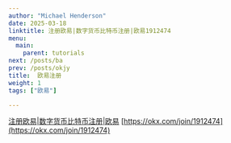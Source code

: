 ```yaml
---
author: "Michael Henderson"
date: 2025-03-18
linktitle: 注册欧易|数字货币比特币注册|欧易1912474
menu:
  main:
    parent: tutorials
next: /posts/ba
prev: /posts/okjy
title:  欧易注册
weight: 1
tags: ["欧易"]

---
```

[注册欧易|数字货币比特币注册|欧易](https://okx.com/join/1912474)
[https://okx.com/join/1912474](https://okx.com/join/1912474)